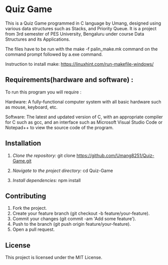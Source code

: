 # Quiz Game
This is a Quiz Game programmed in C language by Umang, designed using various data structures such as Stacks, and Priority Queue. It is a project from 3rd semester of PES University, Bengaluru under course Data Structures and its Applications.

The files have to be run with the make -f palin_make.mk command on the command prompt followed by a.exe command.

Instruction to install make: https://linuxhint.com/run-makefile-windows/

## Requirements(hardware and software) :

To run this program you will require :

Hardware: A fully-functional computer system with all basic hardware such as mouse, keyboard, etc.
 
Software: The latest and updated version of C, with an appropriate compiler for C such as gcc, and an interface such as Microsoft Visual Studio Code or Notepad++ to view the source code of the program.

## Installation

1. *Clone the repository:*
   git clone https://github.com/Umang8251/Quiz-Game.git

2. *Navigate to the project directory:*
     cd Quiz-Game

3. *Install dependencies:*
     npm install



## Contributing

1) Fork the project.
2) Create your feature branch (git checkout -b feature/your-feature).
3) Commit your changes (git commit -am 'Add some feature').
4) Push to the branch (git push origin feature/your-feature).
5) Open a pull request.

## License
This project is licensed under the MIT License.
